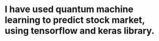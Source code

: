 # I have used quantum machine learning to predict stock market, using tensorflow and keras library.
